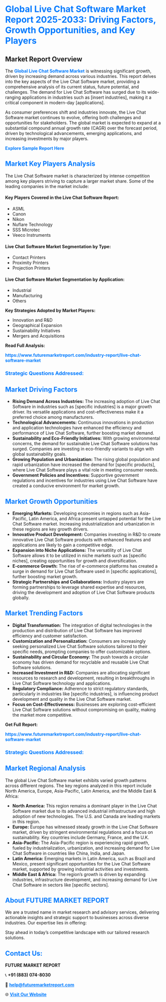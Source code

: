 <h1 style="color: #007BFF;">Global Live Chat Software Market Report 2025-2033: Driving Factors, Growth Opportunities, and Key Players</h1>

<section id="overview">
<h2>Market Report Overview</h2>
<p>The <a href="https://www.futuremarketreport.com/industry-report/live-chat-software-market" style="color: #007BFF; text-decoration: none;"><strong>Global Live Chat Software Market</strong></a> is witnessing significant growth, driven by increasing demand across various industries. This report delves into the key aspects of the Live Chat Software market, providing a comprehensive analysis of its current status, future potential, and challenges. The demand for Live Chat Software has surged due to its wide-ranging applications in industries such as [insert industries], making it a critical component in modern-day [applications].</p>
<p>As consumer preferences shift and industries innovate, the Live Chat Software market continues to evolve, offering both challenges and opportunities for stakeholders. The global market is expected to expand at a substantial compound annual growth rate (CAGR) over the forecast period, driven by technological advancements, emerging applications, and increasing investments by major players.</p>
</section>

<section id="overview">
<p><a href="https://www.futuremarketreport.com/request-sample/reportId=34811" style="color: #007BFF; text-decoration: none;"><strong>Explore Sample Report Here</strong></a></p>
</section>

<section id="key-players">
<h2 style="color: #007BFF;">Market Key Players Analysis</h2>
<p>The Live Chat Software market is characterized by intense competition among key players striving to capture a larger market share. Some of the leading companies in the market include:</p>
<h4>Key Players Covered in the Live Chat Software Report:</h4>
<ul><li>ASML</li><li>Canon</li><li>Nikon</li><li>Nuflare Technology</li><li>SSS Microtec</li><li>Veeco Instruments</li></ul>
<h4>Live Chat Software Market Segmentation by Type:</h4>
<ul><li>Contact Printers</li><li>Proximity Printers</li><li>Projection Printers</li></ul>

<h4>Live Chat Software Market Segmentation by Application:</h4>
<ul><li>Industrial</li><li>Manufacturing</li><li>Others</li></ul>
<p><strong>Key Strategies Adopted by Market Players:</strong></p>
<ul>
<li>Innovation and R&D</li>
<li>Geographical Expansion</li>
<li>Sustainability Initiatives</li>
<li>Mergers and Acquisitions</li>
</ul>
</section>

<section>
<p><strong>Read Full Analysis: </strong></p><a href="https://www.futuremarketreport.com/industry-report/live-chat-software-market" style="color: #007BFF; text-decoration: none;"><strong>https://www.futuremarketreport.com/industry-report/live-chat-software-market</strong></a>
<h3 style="color: #007BFF;">Strategic Questions Addressed:</h3>
</section>

<section id="driving-factors">
<h2 style="color: #007BFF;">Market Driving Factors</h2>
<ul>
<li><strong>Rising Demand Across Industries:</strong> The increasing adoption of Live Chat Software in industries such as [specific industries] is a major growth driver. Its versatile applications and cost-effectiveness make it a preferred choice among manufacturers.</li>
<li><strong>Technological Advancements:</strong> Continuous innovations in production and application technologies have enhanced the efficiency and performance of Live Chat Software, further boosting market demand.</li>
<li><strong>Sustainability and Eco-Friendly Initiatives:</strong> With growing environmental concerns, the demand for sustainable Live Chat Software solutions has surged. Companies are investing in eco-friendly variants to align with global sustainability goals.</li>
<li><strong>Growing Population and Urbanization:</strong> The rising global population and rapid urbanization have increased the demand for [specific products], where Live Chat Software plays a vital role in meeting consumer needs.</li>
<li><strong>Government Policies and Incentives:</strong> Supportive government regulations and incentives for industries using Live Chat Software have created a conducive environment for market growth.</li>
</ul>
</section>

<section id="growth-opportunities">
<h2 style="color: #007BFF;">Market Growth Opportunities</h2>
<ul>
<li><strong>Emerging Markets:</strong> Developing economies in regions such as Asia-Pacific, Latin America, and Africa present untapped potential for the Live Chat Software market. Increasing industrialization and urbanization in these regions are key growth drivers.</li>
<li><strong>Innovative Product Development:</strong> Companies investing in R&D to create innovative Live Chat Software products with enhanced features and applications are likely to gain a competitive edge.</li>
<li><strong>Expansion into Niche Applications:</strong> The versatility of Live Chat Software allows it to be utilized in niche markets such as [specific niches], creating opportunities for growth and diversification.</li>
<li><strong>E-commerce Growth:</strong> The rise of e-commerce platforms has created a surge in demand for Live Chat Software used in [specific applications], further boosting market growth.</li>
<li><strong>Strategic Partnerships and Collaborations:</strong> Industry players are forming partnerships to leverage shared expertise and resources, driving the development and adoption of Live Chat Software products globally.</li>
</ul>
</section>

<section id="trending-factors">
<h2 style="color: #007BFF;">Market Trending Factors</h2>
<ul>
<li><strong>Digital Transformation:</strong> The integration of digital technologies in the production and distribution of Live Chat Software has improved efficiency and customer satisfaction.</li>
<li><strong>Customization and Personalization:</strong> Consumers are increasingly seeking personalized Live Chat Software solutions tailored to their specific needs, prompting companies to offer customizable options.</li>
<li><strong>Sustainability and Circular Economy:</strong> The push towards a circular economy has driven demand for recyclable and reusable Live Chat Software solutions.</li>
<li><strong>Increased Investment in R&D:</strong> Companies are allocating significant resources to research and development, resulting in breakthroughs in Live Chat Software technology and applications.</li>
<li><strong>Regulatory Compliance:</strong> Adherence to strict regulatory standards, particularly in industries like [specific industries], is influencing product development and quality in the Live Chat Software market.</li>
<li><strong>Focus on Cost-Effectiveness:</strong> Businesses are exploring cost-efficient Live Chat Software solutions without compromising on quality, making the market more competitive.</li>
</ul>
</section>

<section>
<p><strong>Get Full Report: </strong></p><a href="https://www.futuremarketreport.com/industry-report/live-chat-software-market" style="color: #007BFF; text-decoration: none;"><strong>https://www.futuremarketreport.com/industry-report/live-chat-software-market</strong></a>
<h3 style="color: #007BFF;">Strategic Questions Addressed:</h3>
</section>


<section id="regional-analysis">
<h2 style="color: #007BFF;">Market Regional Analysis</h2>
<p>The global Live Chat Software market exhibits varied growth patterns across different regions. The key regions analyzed in this report include North America, Europe, Asia-Pacific, Latin America, and the Middle East & Africa:</p>
<ul>
<li><strong>North America:</strong> This region remains a dominant player in the Live Chat Software market due to its advanced industrial infrastructure and high adoption of new technologies. The U.S. and Canada are leading markets in this region.</li>
<li><strong>Europe:</strong> Europe has witnessed steady growth in the Live Chat Software market, driven by stringent environmental regulations and a focus on sustainability. Key countries include Germany, France, and the U.K.</li>
<li><strong>Asia-Pacific:</strong> The Asia-Pacific region is experiencing rapid growth, fueled by industrialization, urbanization, and increasing demand for Live Chat Software in countries like China, India, and Japan.</li>
<li><strong>Latin America:</strong> Emerging markets in Latin America, such as Brazil and Mexico, present significant opportunities for the Live Chat Software market, supported by growing industrial activities and investments.</li>
<li><strong>Middle East & Africa:</strong> The region’s growth is driven by expanding industries, infrastructure development, and increasing demand for Live Chat Software in sectors like [specific sectors].</li>
</ul>
</section>

<footer>
<h2 style="color: #007BFF;">About FUTURE MARKET REPORT</h2>
<p>We are a trusted name in market research and advisory services, delivering actionable insights and strategic support to businesses across diverse industries. Our expertise lies in offering:</p>

<p>Stay ahead in today’s competitive landscape with our tailored research solutions.</p>

<h2 style="color: #007BFF;">Contact Us:</h2>
<p><strong>FUTURE MARKET REPORT</strong></p>
<p>📞 <strong>+91 (883) 074-8030</strong></p>
<p>📧 <strong><a href="mailto:help@futuremarketreport.com" style="color: #007BFF;">help@futuremarketreport.com</a></strong></p>
<p>🌐 <strong><a href="https://www.futuremarketreport.com/" style="color: #007BFF;">Visit Our Website</a></strong></p>
</footer>